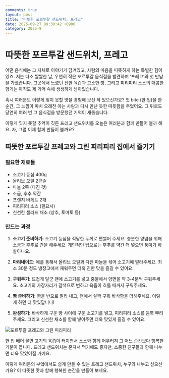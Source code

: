 ```yaml
---
comments: true
layout: post
title: "따뜻한 포르투갈 샌드위치, 프레고"
date: 2025-09-27 09:30:42 +0900
category: 2025-9
---
```


# 따뜻한 포르투갈 샌드위치, 프레고

어떤 음식에는 그 자체로 이야기가 담겨있고, 사람의 마음을 따뜻하게 하는 특별한 힘이 있죠. 저는 다소 쌀쌀한 날, 우연히 작은 포르투갈 음식점을 발견하며 ‘프레고’와 첫 만남을 가졌습니다. 그곳에서 느꼈던 진한 육즙과 고소한 빵, 그리고 피리피리 소스의 매콤한 향기는 아직도 제 기억 속에 생생하게 남아있습니다.

혹시 여러분도 이렇게 잊지 못할 맛을 경험해 보신 적 있으신가요? 첫 bite (한 입)을 한 순간, 그 느낌이 마치 오래전 아는 사람과 다시 만난 듯한 따뜻함을 주었어요. 그 뒤로도 당연히 여러 번 그 음식점을 방문했던 기억이 새롭습니다. 

이렇게 잊지 못할 추억이 깃든 프레고 샌드위치를 오늘은 여러분과 함께 만들어 볼까 해요. 자, 그럼 이제 함께 만들어 볼까요?

## 따뜻한 포르투갈 프레고와 그린 피리피리 집에서 즐기기

### 필요한 재료들

- 소고기 등심 400g
- 올리브 오일 2큰술
- 마늘 2쪽 (다진 것)
- 소금, 후추 약간
- 프렌치 바게트 2개
- 피리피리 소스 (필요시)
- 신선한 샐러드 채소 (상추, 토마토 등)

  
### 만드는 과정

1. **소고기 준비하기:** 소고기 등심을 적당한 두께로 편썰어 주세요. 충분한 양념을 위해 소금과 후추로 간을 해주세요. 개인적인 팁으로는 후추를 약간 더 넣으면 풍미가 확 살아나요.

2. **마리네이드:** 에를 통해서 올리브 오일과 다진 마늘을 섞어 소고기에 발라주세요. 최소 30분 정도 냉장고에서 재워두면 더욱 진한 맛을 즐길 수 있어요.

3. **구워주기:** 뜨겁게 달군 팬에 소고기를 넣고 중불에서 양면을 약 3-4분씩 구워주세요. 소고기의 가장자리가 갈색으로 변하고 육즙이 흐를 때까지 구워주세요.

4. **빵 준비하기:** 빵을 반으로 잘라 내고, 팬에서 살짝 구워 바삭함을 더해주세요. 이렇게 하면 더 맛있답니다!

5. **완성하기:** 바삭하게 구운 빵 사이에 구운 소고기를 넣고, 피리피리 소스를 듬뿍 뿌려주세요. 그리고 신선한 채소를 함께 넣어주면 더욱 맛있게 즐길 수 있어요.

![포르투갈 프레고와 그린 피리피리](https://www.themealdb.com/images/media/meals/ewcikl1614348364.jpg)

  

한 입 베어 물면 고기의 육즙이 터지면서 소스와 함께 어우러져 그 어느 순간보다 행복한 기분이 듭니다. 프레고 샌드위치는 혼자서 먹기에도 좋지만, 소중한 친구들과 함께 나누면 더욱 맛있어질 거예요. 

이렇게 여러분의 부엌에서도 쉽게 만들 수 있는 프레고 샌드위치, 누구와 나누고 싶으신가요? 이 따뜻한 맛과 함께 행복한 순간을 만들어 보세요.